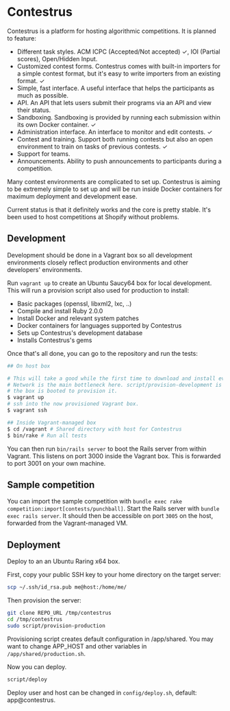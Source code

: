 # Contestrus

Contestrus is a platform for hosting algorithmic competitions. It is planned to
feature:

* Different task styles. ACM ICPC (Accepted/Not accepted) ✓, IOI (Partial scores),
  Open/Hidden Input.
* Customized contest forms. Contestrus comes with built-in importers for a
  simple contest format, but it's easy to write importers from an existing
  format. ✓
* Simple, fast interface. A useful interface that helps the participants as much
  as possible.
* API. An API that lets users submit their programs via an API and view their
  status.
* Sandboxing. Sandboxing is provided by running each submission within its own
  Docker container. ✓
* Administration interface. An interface to monitor and edit contests. ✓
* Contest and training. Support both running contests but also an open
  environment to train on tasks of previous contests. ✓
* Support for teams.
* Announcements. Ability to push announcements to participants during a
  competition.

Many contest environments are complicated to set up. Contestrus is aiming to be
extremely simple to set up and will be run inside Docker containers for maximum
deployment and development ease.

Current status is that it definitely works and the core is pretty stable. It's
been used to host competitions at Shopify without problems.

## Development

Development should be done in a Vagrant box so all development environments
closely reflect production environments and other developers' environments.

Run `vagrant up` to create an Ubuntu Saucy64 box for local development. This
will run a provision script also used for production to install:

* Basic packages (openssl, libxml2, lxc, ..)
* Compile and install Ruby 2.0.0
* Install Docker and relevant system patches
* Docker containers for languages supported by Contestrus
* Sets up Contestrus's development database
* Installs Contestrus's gems

Once that's all done, you can go to the repository and run the tests:

```bash
## On host box

# This will take a good while the first time to download and install everything.
# Network is the main bottleneck here. script/provision-development is run when
# the box is booted to provision it.
$ vagrant up
# ssh into the now provisioned Vagrant box.
$ vagrant ssh

## Inside Vagrant-managed box
$ cd /vagrant # Shared directory with host for Contestrus
$ bin/rake # Run all tests
```

You can then run `bin/rails server` to boot the Rails server from within Vagrant. 
This listens on port 3000 inside the Vagrant box. This is forwarded to port 3001
on your own machine.

## Sample competition

You can import the sample competition with `bundle exec rake
competition:import[contests/punchball]`. Start the Rails server with `bundle
exec rails server`. It should then be accessible on port `3005` on the host,
forwarded from the Vagrant-managed VM.

## Deployment

Deploy to an an Ubuntu Raring x64 box.

First, copy your public SSH key to your home directory on the target server:

```bash
scp ~/.ssh/id_rsa.pub me@host:/home/me/
```

Then provision the server:

```bash
git clone REPO_URL /tmp/contestrus
cd /tmp/contestrus
sudo script/provision-production
```

Provisioning script creates default configuration in /app/shared.
You may want to change APP_HOST and other variables in `/app/shared/production.sh`.

Now you can deploy.

```bash
script/deploy
```

Deploy user and host can be changed in `config/deploy.sh`, default: app@contestrus.

